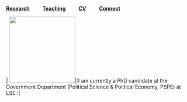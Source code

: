 [**Research**](Research.md) &nbsp; &nbsp; &nbsp; &nbsp; [**Teaching**](Teaching.md) &nbsp; &nbsp; &nbsp; &nbsp; [**CV**](CV.pdf) &nbsp; &nbsp; &nbsp; &nbsp; [**Connect**](Connect.md)

| <img src="sehoof.jpg" width="180">|:I am currently a PhD candidate at the Government Department (Political Science & Political Economy, PSPE) at LSE.:|




